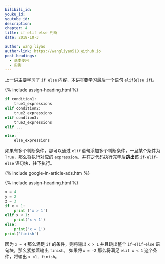 ```yaml
---
bilibili_id: 
youku_id: 
youtube_id: 
description: 
chapter: 4
title: if elif else 判断
date: 2018-10-3

author: wang liyao
author-link: https://wangliyao518.github.io
post-headings:
  - 基本使用
  - 实例
---
```




上一讲主要学习了 `if else` 内容，本讲将要学习最后一个语句 `elif`(`else if`)。

{% include assign-heading.html %}

```python
if condition1:
    true1_expressions
elif condition2:
    true2_expressions
elif condtion3:
    true3_expressions
elif ...
    ...
else:
    else_expressions
```

如果有多个判断条件，那可以通过 `elif` 语句添加多个判断条件，一旦某个条件为 `True`，那么将执行对应的 `expression`。
并在之代码执行完毕后**跳出**该 `if-elif-else` 语句块，往下执行。

{% include google-in-article-ads.html %}

{% include assign-heading.html %}

```python
x = 4
y = 2
z = 3
if x > 1:
    print ('x > 1')
elif x < 1:
    print('x < 1')
else:
    print('x = 1')
print('finish')
```

因为 `x = 4` 那么满足 `if` 的条件，则将输出 `x > 1` 并且跳出整个 `if-elif-else` 语句块，那么紧接着输出 `finish`。 如果将
`x = -2` 那么将满足 `elif x < 1` 这个条件，将输出 `x <1, finish`。

